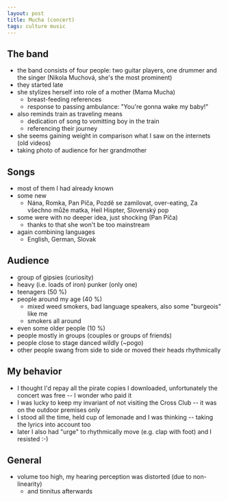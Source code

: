 ```yaml
---
layout: post
title: Mucha (concert)
tags: culture music
---
```


## The band

  - the band consists of four people: two guitar players, one drummer and
    the singer (Nikola Muchová, she's the most prominent)
  - they started late
  - she stylizes herself into role of a mother (Mama Mucha)
    - breast-feeding references
    - response to passing ambulance: "You're gonna wake my baby!"
  - also reminds train as traveling means
    - dedication of song to vomitting boy in the train
    - referencing their journey
  - she seems gaining weight in comparison what I saw on the internets (old videos)
  - taking photo of audience for her grandmother

## Songs

  - most of them I had already known
  - some new
    - Nána, Romka, Pan Píča, Pozdě se zamilovat, over-eating, Za
      všechno může matka, Heil Hispter, Slovenský pop
  - some were with no deeper idea, just shocking (Pan Píča)
    - thanks to that she won't be too mainstream
  - again combining languages
    - English, German, Slovak

## Audience

  - group of gipsies (curiosity)
  - heavy (i.e. loads of iron) punker (only one)
  - teenagers (50 %)
  - people around my age (40 %)
    - mixed weed smokers, bad language speakers, also some "burgeois" like me
    - smokers all around
  - even some older people (10 %)
  - people mostly in groups (couples or groups of friends)
  - people close to stage danced wildly (~pogo)
  - other people swang from side to side or moved their heads rhythmically

## My behavior

  - I thought I'd repay all the pirate copies I downloaded, unfortunately
    the concert was free -- I wonder who paid it
  - I was lucky to keep my invariant of not visiting the Cross Club -- it
    was on the outdoor premises only
  - I stood all the time, held cup of lemonade and I was thinking --
    taking the lyrics into account too 
  - later I also had "urge" to rhythmically move (e.g. clap with foot)
    and I resisted :-)

## General

  - volume too high, my hearing perception was distorted (due to non-linearity)
    - and tinnitus afterwards
